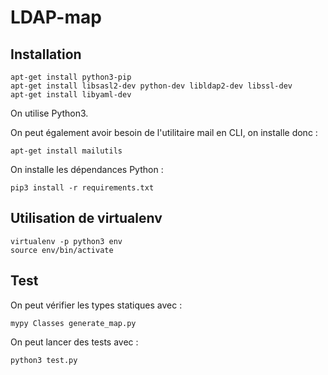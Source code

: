 LDAP-map
========

Installation
------------

```
apt-get install python3-pip
apt-get install libsasl2-dev python-dev libldap2-dev libssl-dev
apt-get install libyaml-dev
```

On utilise Python3.

On peut également avoir besoin de l'utilitaire mail en CLI, on installe donc :
```
apt-get install mailutils
```

On installe les dépendances Python :
```
pip3 install -r requirements.txt
```

Utilisation de virtualenv
-------------------------
```
virtualenv -p python3 env
source env/bin/activate
```

Test
----
On peut vérifier les types statiques avec :
```
mypy Classes generate_map.py
```

On peut lancer des tests avec :
```
python3 test.py
```